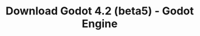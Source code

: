 ---
# Generated by /tools/generators/src/download_archive_generator !!! do not edit by hand !!!
title: 'Download Godot 4.2 (beta5) - Godot Engine'
type: 'download/archive'
name: '4.2'
flavor: 'beta5'
release_date: '2023-11-07T03:00:00-00:00'
release_notes: 'article/dev-snapshot-godot-4-2-beta-5/'
primaryPlatforms:
  - 'android.apk'
  - 'linux.64'
  - 'macos.universal'
  - 'windows.64'
  - 'web'
  - 'templates'
links:
  android.apk:
    name: 'android.apk'
    title: 'Android'
    caption: 'Universal APK (ARM64 + ARMv7 + x86_64 + x86)'
    tags:
      - 'APK download'
      - 'ARM64/v7'
      - 'x86 (64 & 32 bit)'
    hosts:
      github_builds:
        regular: 'https://github.com/godotengine/godot-builds/releases/download/4.2-beta5/Godot_v4.2-beta5_android_editor.apk'
        mono: '#'
      github:
        regular: 'https://github.com/godotengine/godot/releases/download/4.2-beta5/Godot_v4.2-beta5_android_editor.apk'
        mono: '#'
  linux.64:
    name: 'linux.64'
    title: 'Linux'
    caption: 'Standard (x86_64)'
    tags:
      - '64 bit'
    hosts:
      github_builds:
        regular: 'https://github.com/godotengine/godot-builds/releases/download/4.2-beta5/Godot_v4.2-beta5_linux.x86_64.zip'
        mono: 'https://github.com/godotengine/godot-builds/releases/download/4.2-beta5/Godot_v4.2-beta5_mono_linux_x86_64.zip'
      github:
        regular: 'https://github.com/godotengine/godot/releases/download/4.2-beta5/Godot_v4.2-beta5_linux.x86_64.zip'
        mono: 'https://github.com/godotengine/godot/releases/download/4.2-beta5/Godot_v4.2-beta5_mono_linux_x86_64.zip'
  macos.universal:
    name: 'macos.universal'
    title: 'macOS'
    caption: 'Universal (x86_64 + Apple Silicon)'
    tags:
      - 'Intel/Apple Silicon'
      - '64 bit'
    hosts:
      github_builds:
        regular: 'https://github.com/godotengine/godot-builds/releases/download/4.2-beta5/Godot_v4.2-beta5_macos.universal.zip'
        mono: 'https://github.com/godotengine/godot-builds/releases/download/4.2-beta5/Godot_v4.2-beta5_mono_macos.universal.zip'
      github:
        regular: 'https://github.com/godotengine/godot/releases/download/4.2-beta5/Godot_v4.2-beta5_macos.universal.zip'
        mono: 'https://github.com/godotengine/godot/releases/download/4.2-beta5/Godot_v4.2-beta5_mono_macos.universal.zip'
  windows.64:
    name: 'windows.64'
    title: 'Windows'
    caption: 'Standard (x86_64)'
    tags:
      - '64 bit'
    hosts:
      github_builds:
        regular: 'https://github.com/godotengine/godot-builds/releases/download/4.2-beta5/Godot_v4.2-beta5_win64.exe.zip'
        mono: 'https://github.com/godotengine/godot-builds/releases/download/4.2-beta5/Godot_v4.2-beta5_mono_win64.zip'
      github:
        regular: 'https://github.com/godotengine/godot/releases/download/4.2-beta5/Godot_v4.2-beta5_win64.exe.zip'
        mono: 'https://github.com/godotengine/godot/releases/download/4.2-beta5/Godot_v4.2-beta5_mono_win64.zip'
  web:
    name: 'web'
    title: 'Web editor'
    caption: ''
    tags:
      - 'Self-hosted'
      - 'Cross-platform'
    hosts:
      github_builds:
        regular: 'https://github.com/godotengine/godot-builds/releases/download/4.2-beta5/Godot_v4.2-beta5_web_editor.zip'
        mono: '#'
      github:
        regular: 'https://github.com/godotengine/godot/releases/download/4.2-beta5/Godot_v4.2-beta5_web_editor.zip'
        mono: '#'
  linux.arm64:
    name: 'linux.arm64'
    title: 'Linux'
    caption: 'Standard (ARM64)'
    tags:
      - 'ARM64'
      - '64 bit'
    hosts:
      github_builds:
        regular: 'https://github.com/godotengine/godot-builds/releases/download/4.2-beta5/Godot_v4.2-beta5_linux.arm64.zip'
        mono: 'https://github.com/godotengine/godot-builds/releases/download/4.2-beta5/Godot_v4.2-beta5_mono_linux_arm64.zip'
      github:
        regular: 'https://github.com/godotengine/godot/releases/download/4.2-beta5/Godot_v4.2-beta5_linux.arm64.zip'
        mono: 'https://github.com/godotengine/godot/releases/download/4.2-beta5/Godot_v4.2-beta5_mono_linux_arm64.zip'
  linux.32:
    name: 'linux.32'
    title: 'Linux'
    caption: 'Standard (x86)'
    tags:
      - '32 bit'
    hosts:
      github_builds:
        regular: 'https://github.com/godotengine/godot-builds/releases/download/4.2-beta5/Godot_v4.2-beta5_linux.x86_32.zip'
        mono: 'https://github.com/godotengine/godot-builds/releases/download/4.2-beta5/Godot_v4.2-beta5_mono_linux_x86_32.zip'
      github:
        regular: 'https://github.com/godotengine/godot/releases/download/4.2-beta5/Godot_v4.2-beta5_linux.x86_32.zip'
        mono: 'https://github.com/godotengine/godot/releases/download/4.2-beta5/Godot_v4.2-beta5_mono_linux_x86_32.zip'
  linux.arm32:
    name: 'linux.arm32'
    title: 'Linux'
    caption: 'Standard (ARM32)'
    tags:
      - 'ARM32'
      - '32 bit'
    hosts:
      github_builds:
        regular: 'https://github.com/godotengine/godot-builds/releases/download/4.2-beta5/Godot_v4.2-beta5_linux.arm32.zip'
        mono: 'https://github.com/godotengine/godot-builds/releases/download/4.2-beta5/Godot_v4.2-beta5_mono_linux_arm32.zip'
      github:
        regular: 'https://github.com/godotengine/godot/releases/download/4.2-beta5/Godot_v4.2-beta5_linux.arm32.zip'
        mono: 'https://github.com/godotengine/godot/releases/download/4.2-beta5/Godot_v4.2-beta5_mono_linux_arm32.zip'
  windows.32:
    name: 'windows.32'
    title: 'Windows'
    caption: 'Standard (x86)'
    tags:
      - '32 bit'
    hosts:
      github_builds:
        regular: 'https://github.com/godotengine/godot-builds/releases/download/4.2-beta5/Godot_v4.2-beta5_win32.exe.zip'
        mono: 'https://github.com/godotengine/godot-builds/releases/download/4.2-beta5/Godot_v4.2-beta5_mono_win32.zip'
      github:
        regular: 'https://github.com/godotengine/godot/releases/download/4.2-beta5/Godot_v4.2-beta5_win32.exe.zip'
        mono: 'https://github.com/godotengine/godot/releases/download/4.2-beta5/Godot_v4.2-beta5_mono_win32.zip'
  aar_library:
    name: 'aar_library'
    title: 'AAR library'
    caption: ''
    tags:
      - 'Android plugins'
      - 'Java'
      - 'Kotlin'
    hosts:
      github_builds:
        regular: 'https://github.com/godotengine/godot-builds/releases/download/4.2-beta5/godot-lib.4.2.beta5.template_release.aar'
        mono: '#'
      github:
        regular: 'https://github.com/godotengine/godot/releases/download/4.2-beta5/godot-lib.4.2.beta5.template_release.aar'
        mono: '#'
  templates:
    name: 'templates'
    title: 'Export templates'
    caption: ''
    tags:
      - 'Used to export your games to all supported platforms'
    hosts:
      github_builds:
        regular: 'https://github.com/godotengine/godot-builds/releases/download/4.2-beta5/Godot_v4.2-beta5_export_templates.tpz'
        mono: 'https://github.com/godotengine/godot-builds/releases/download/4.2-beta5/Godot_v4.2-beta5_mono_export_templates.tpz'
      github:
        regular: 'https://github.com/godotengine/godot/releases/download/4.2-beta5/Godot_v4.2-beta5_export_templates.tpz'
        mono: 'https://github.com/godotengine/godot/releases/download/4.2-beta5/Godot_v4.2-beta5_mono_export_templates.tpz'
---